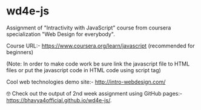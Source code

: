 # wd4e-js
Assignment of "Intractivity with JavaScript" course from coursera specialization "Web Design for everybody".

Course URL:- https://www.coursera.org/learn/javascript (recommended for beginners)

(Note: In order to make code work be sure link the javascript file to HTML files or put the javascript code in HTML code using script tag)

Cool web technologies demo site:- http://intro-webdesign.com/

🤓 Check out the output of 2nd week assignment using GitHub pages:- https://bhavya4official.github.io/wd4e-js/. 
